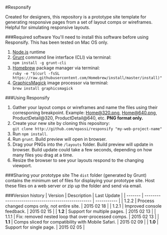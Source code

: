 #Responsify

Created for designers, this repository is a prototype site template for generating responsive pages from a set of layout comps or wireframes. Helpful for simulating responsive layouts.

###Required software
You'll need to install this software before using Responsify. This has been tested on Mac OS only. 

1. [Node.js](http://http://nodejs.org/) runtime
2. [Grunt](http://gruntjs.com/) command line interface (CLI) via terminal:  
`npm install -g grunt-cli`
3. [Homebrew](http://brew.sh/) package manager via terminal:  
`ruby -e "$(curl -fsSL https://raw.githubusercontent.com/Homebrew/install/master/install)"`
4. [GraphicsMagick](http://www.graphicsmagick.org/) image processor via terminal:  
`brew install graphicsmagick`

###Using Responsify
1. Gather your layout comps or wireframes and name the files using their corresponing breakpoint. Example: Home@320.png, Home@640.png, ProductDetail@320, ProductDetail@640, etc. **PNG format only.**
2. Create your new site by cloning this repository:  
`git clone http://github.com/epassi/responsify "my-web-project-name"`
3. Run `npm install`.
4. Run `grunt`. Build preview will open in browser.
5. Drag your PNGs into the `/layouts` folder. Build preview will update in browser. Build update could take a few seconds, depending on how many files you drag at a time.
6. Resize the browser to see your layouts respond to the changing viewport.

###Sharing your prototype site
The `dist` folder (generated by Grunt) contains the minimum set of files for displaying your prototype site. Host these files on a web server or zip up the folder and send via email.

###Version history
| Version | Description                                         | Last Update |
| ------- | --------------------------------------------------- | ----------- |
| 1.2.2   | Process changed comps only, not entire site.        | 2015 02 18  |
| 1.2.1   | Improved console feedback.                          | 2015 02 15  |
| **1.2** | Support for multiple pages.                         | 2015 02 13  |
| 1.1.1   | Fix: removed nested loop that over-processed comps. | 2015 02 13  |
| **1.1** | Comps sliced for compatibility with Mobile Safari.  | 2015 02 09  |
| **1.0** | Support for single page.                            | 2015 02 05  |